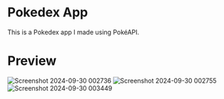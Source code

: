 # Pokedex App
This is a Pokedex app I made using PokéAPI.
# Preview 
![Screenshot 2024-09-30 002736](https://github.com/user-attachments/assets/b974a8b2-e41d-4cf7-ae5b-cc9ce70da539)
![Screenshot 2024-09-30 002755](https://github.com/user-attachments/assets/900afb8d-d21f-41d4-b054-d221aa98644b)
![Screenshot 2024-09-30 003449](https://github.com/user-attachments/assets/72d0ddc7-039a-4b4f-8644-0af532a7097f)
